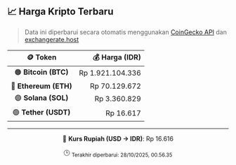 

<!-- HARGA_KRIPTO -->
## 📈 Harga Kripto Terbaru

> Data ini diperbarui secara otomatis menggunakan [CoinGecko API](https://www.coingecko.com/) dan [exchangerate.host](https://exchangerate.host/)

<div align="center">

| 🪙 Token | 💰 Harga (IDR) |
|:------:|---------------:|
| 🟠 **Bitcoin (BTC)**   | Rp 1.921.104.336 |
| 🔵 **Ethereum (ETH)**  | Rp 70.129.672 |
| 🟣 **Solana (SOL)**    | Rp 3.360.829 |
| 🟢 **Tether (USDT)**   | Rp 16.617 |

---

💱 **Kurs Rupiah (USD → IDR)**: Rp 16.616

🕒 <sub>Terakhir diperbarui: 28/10/2025, 00.56.35</sub>

</div>
<!-- /HARGA_KRIPTO -->